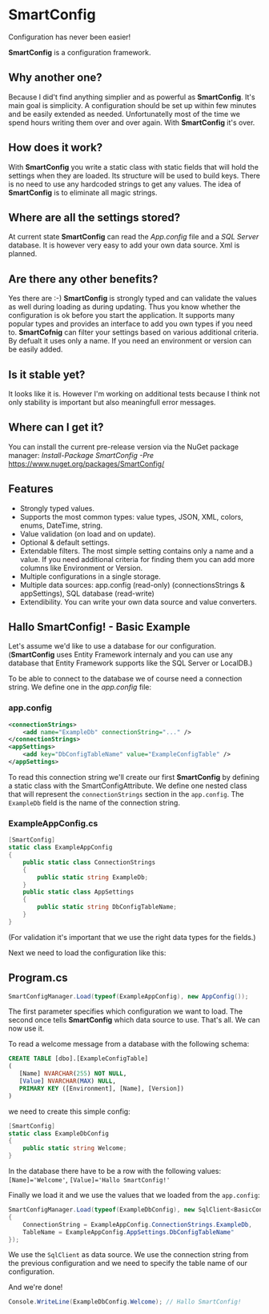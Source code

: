 # SmartConfig
Configuration has never been easier!

**SmartConfig** is a configuration framework.

## Why another one?
Because I did't find anything simplier and as powerful as **SmartConfig**. It's main goal is simplicity. A configuration should be set up within few minutes and be easily extended as needed. Unfortunatelly most of the time we spend hours writing them over and over again. With **SmartConfig** it's over.

## How does it work?
With **SmartConfig** you write a static class with static fields that will hold the settings when they are loaded. Its structure will be used to build keys. There is no need to use any hardcoded strings to get any values. The idea of **SmartConfig** is to eliminate all magic strings.

## Where are all the settings stored?
At current state **SmartConfig** can read the _App.config_ file and a _SQL Server_ database. It is however very easy to add your own data source. Xml is planned.

## Are there any other benefits?
Yes there are :-) **SmartConfig** is strongly typed and can validate the values as well during loading as during updating. Thus you know whether the configuration is ok before you start the application. It supports many popular types and provides an interface to add you own types if you need to. **SmartCofnig** can filter your settings based on various additional criteria. By defualt it uses only a name. If you need an environment or version can be easily added.

## Is it stable yet?
It looks like it is. However I'm working on additional tests because I think not only stability is important but also meaningfull error messages.

## Where can I get it?
You can install the current pre-release version via the NuGet package manager: _Install-Package SmartConfig -Pre_
https://www.nuget.org/packages/SmartConfig/

## Features
- Strongly typed values.
- Supports the most common types: value types, JSON, XML, colors, enums, DateTime, string.
- Value validation (on load and on update).
- Optional & default settings.
- Extendable filters. The most simple setting contains only a name and a value. If you need additional criteria for finding them you can add more columns like Environment or Version.
- Multiple configurations in a single storage.
- Multiple data sources: app.config (read-only) (connectionsStrings & appSettings), SQL database (read-write)
- Extendibility. You can write your own data source and value converters.

## Hallo SmartConfig! - Basic Example

Let's assume we'd like to use a database for our configuration. (**SmartConfig** uses Entity Framework internaly and you can use any database that Entity Framework supports like the SQL Server or LocalDB.)

To be able to connect to the database we of course need a connection string. We define one in the _app.config_ file:

### app.config
```xml
<connectionStrings>
    <add name="ExampleDb" connectionString="..." />
</connectionStrings>
<appSettings>
    <add key="DbConfigTableName" value="ExampleConfigTable" />
</appSettings>
```

To read this connection string we'll create our first **SmartConfig** by defining a static class with the SmartConfigAttribute. We define one nested class that will represent the `connectionStrings` section in the `app.config`. The `ExampleDb` field is the name of the connection string.

### ExampleAppConfig.cs
```cs
[SmartConfig]
static class ExampleAppConfig
{
    public static class ConnectionStrings
    {
        public static string ExampleDb;
    } 
    public static class AppSettings
    {   
        public static string DbConfigTableName;
    }
}
```

(For validation it's important that we use the right data types for the fields.)

Next we need to load the configuration like this:

## Program.cs
```cs
SmartConfigManager.Load(typeof(ExampleAppConfig), new AppConfig());
```
The first parameter specifies which configuration we want to load. The second once tells **SmartConfig** which data source to use. That's all. We can now use it.

To read a welcome message from a database with the following schema:

```sql
CREATE TABLE [dbo].[ExampleConfigTable]
(
   [Name] NVARCHAR(255) NOT NULL, 
   [Value] NVARCHAR(MAX) NULL, 
   PRIMARY KEY ([Environment], [Name], [Version])
)
```

we need to create this simple config:

```cs
[SmartConfig]
static class ExampleDbConfig
{
    public static string Welcome;
}
```

In the database there have to be a row with the following values: `[Name]='Welcome'`, `[Value]='Hallo SmartConfig!'`

Finally we load it and we use the values that we loaded from the `app.config`:

```cs
SmartConfigManager.Load(typeof(ExampleDbConfig), new SqlClient<BasicConfigElement>()
{
    ConnectionString = ExampleAppConfig.ConnectionStrings.ExampleDb,
    TableName = ExampleAppConfig.AppSettings.DbConfigTableName"
});
```

We use the `SqlClient` as data source. We use the connection string from the previous configuration and we need to specify the table name of our configuration. 

And we're done!

```cs
Console.WriteLine(ExampleDbConfig.Welcome); // Hallo SmartConfig!
```
